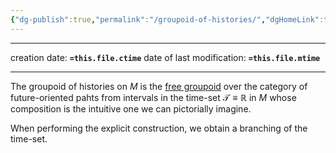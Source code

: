 ```yaml
---
{"dg-publish":true,"permalink":"/groupoid-of-histories/","dgHomeLink":true,"dgPassFrontmatter":false,"dgShowBacklinks":false,"dgShowLocalGraph":true,"dgShowInlineTitle":false,"dgShowFileTree":true,"dgEnableSearch":true}
---
```


---

creation date: **`=this.file.ctime`** 
date of last modification: **`=this.file.mtime`**

---

The groupoid of histories on $M$ is the [free groupoid](https://ncatlab.org/nlab/show/free+groupoid) over the category of future-oriented pahts from intervals in the time-set $\mathscr{T}\equiv\mathbb{R}$ in $M$ whose composition is the intuitive one we can pictorially imagine.

When performing the explicit construction, we obtain a branching of the time-set.









